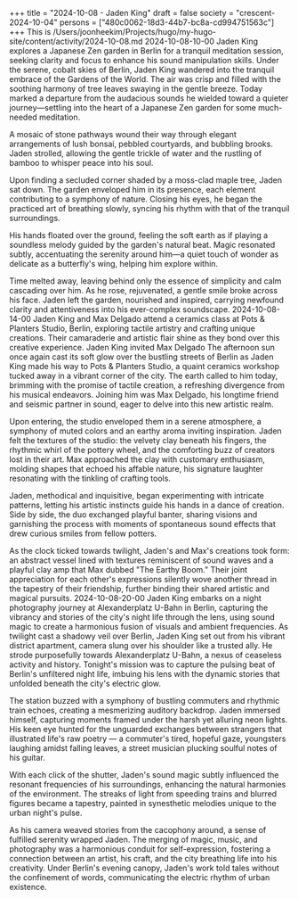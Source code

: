 +++
title = "2024-10-08 - Jaden King"
draft = false
society = "crescent-2024-10-04"
persons = ["480c0062-18d3-44b7-bc8a-cd994751563c"]
+++
This is /Users/joonheekim/Projects/hugo/my-hugo-site/content/activity/2024-10-08.md
2024-10-08-10-00
Jaden King explores a Japanese Zen garden in Berlin for a tranquil meditation session, seeking clarity and focus to enhance his sound manipulation skills.
Under the serene, cobalt skies of Berlin, Jaden King wandered into the tranquil embrace of the Gardens of the World. The air was crisp and filled with the soothing harmony of tree leaves swaying in the gentle breeze. Today marked a departure from the audacious sounds he wielded toward a quieter journey—settling into the heart of a Japanese Zen garden for some much-needed meditation.

A mosaic of stone pathways wound their way through elegant arrangements of lush bonsai, pebbled courtyards, and bubbling brooks. Jaden strolled, allowing the gentle trickle of water and the rustling of bamboo to whisper peace into his soul.

Upon finding a secluded corner shaded by a moss-clad maple tree, Jaden sat down. The garden enveloped him in its presence, each element contributing to a symphony of nature. Closing his eyes, he began the practiced art of breathing slowly, syncing his rhythm with that of the tranquil surroundings.

His hands floated over the ground, feeling the soft earth as if playing a soundless melody guided by the garden's natural beat. Magic resonated subtly, accentuating the serenity around him—a quiet touch of wonder as delicate as a butterfly's wing, helping him explore within.

Time melted away, leaving behind only the essence of simplicity and calm cascading over him. As he rose, rejuvenated, a gentle smile broke across his face. Jaden left the garden, nourished and inspired, carrying newfound clarity and attentiveness into his ever-complex soundscape.
2024-10-08-14-00
Jaden King and Max Delgado attend a ceramics class at Pots & Planters Studio, Berlin, exploring tactile artistry and crafting unique creations. Their camaraderie and artistic flair shine as they bond over this creative experience.
Jaden King invited Max Delgado
The afternoon sun once again cast its soft glow over the bustling streets of Berlin as Jaden King made his way to Pots & Planters Studio, a quaint ceramics workshop tucked away in a vibrant corner of the city. The earth called to him today, brimming with the promise of tactile creation, a refreshing divergence from his musical endeavors. Joining him was Max Delgado, his longtime friend and seismic partner in sound, eager to delve into this new artistic realm.

Upon entering, the studio enveloped them in a serene atmosphere, a symphony of muted colors and an earthy aroma inviting inspiration. Jaden felt the textures of the studio: the velvety clay beneath his fingers, the rhythmic whirl of the pottery wheel, and the comforting buzz of creators lost in their art. Max approached the clay with customary enthusiasm, molding shapes that echoed his affable nature, his signature laughter resonating with the tinkling of crafting tools.

Jaden, methodical and inquisitive, began experimenting with intricate patterns, letting his artistic instincts guide his hands in a dance of creation. Side by side, the duo exchanged playful banter, sharing visions and garnishing the process with moments of spontaneous sound effects that drew curious smiles from fellow potters.

As the clock ticked towards twilight, Jaden's and Max's creations took form: an abstract vessel lined with textures reminiscent of sound waves and a playful clay amp that Max dubbed "The Earthy Boom." Their joint appreciation for each other's expressions silently wove another thread in the tapestry of their friendship, further binding their shared artistic and magical pursuits.
2024-10-08-20-00
Jaden King embarks on a night photography journey at Alexanderplatz U-Bahn in Berlin, capturing the vibrancy and stories of the city's night life through the lens, using sound magic to create a harmonious fusion of visuals and ambient frequencies.
As twilight cast a shadowy veil over Berlin, Jaden King set out from his vibrant district apartment, camera slung over his shoulder like a trusted ally. He strode purposefully towards Alexanderplatz U-Bahn, a nexus of ceaseless activity and history. Tonight's mission was to capture the pulsing beat of Berlin's unfiltered night life, imbuing his lens with the dynamic stories that unfolded beneath the city's electric glow.

The station buzzed with a symphony of bustling commuters and rhythmic train echoes, creating a mesmerizing auditory backdrop. Jaden immersed himself, capturing moments framed under the harsh yet alluring neon lights. His keen eye hunted for the unguarded exchanges between strangers that illustrated life's raw poetry — a commuter's tired, hopeful gaze, youngsters laughing amidst falling leaves, a street musician plucking soulful notes of his guitar.

With each click of the shutter, Jaden's sound magic subtly influenced the resonant frequencies of his surroundings, enhancing the natural harmonies of the environment. The streaks of light from speeding trains and blurred figures became a tapestry, painted in synesthetic melodies unique to the urban night's pulse.

As his camera weaved stories from the cacophony around, a sense of fulfilled serenity wrapped Jaden. The merging of magic, music, and photography was a harmonious conduit for self-expression, fostering a connection between an artist, his craft, and the city breathing life into his creativity. Under Berlin's evening canopy, Jaden's work told tales without the confinement of words, communicating the electric rhythm of urban existence.
